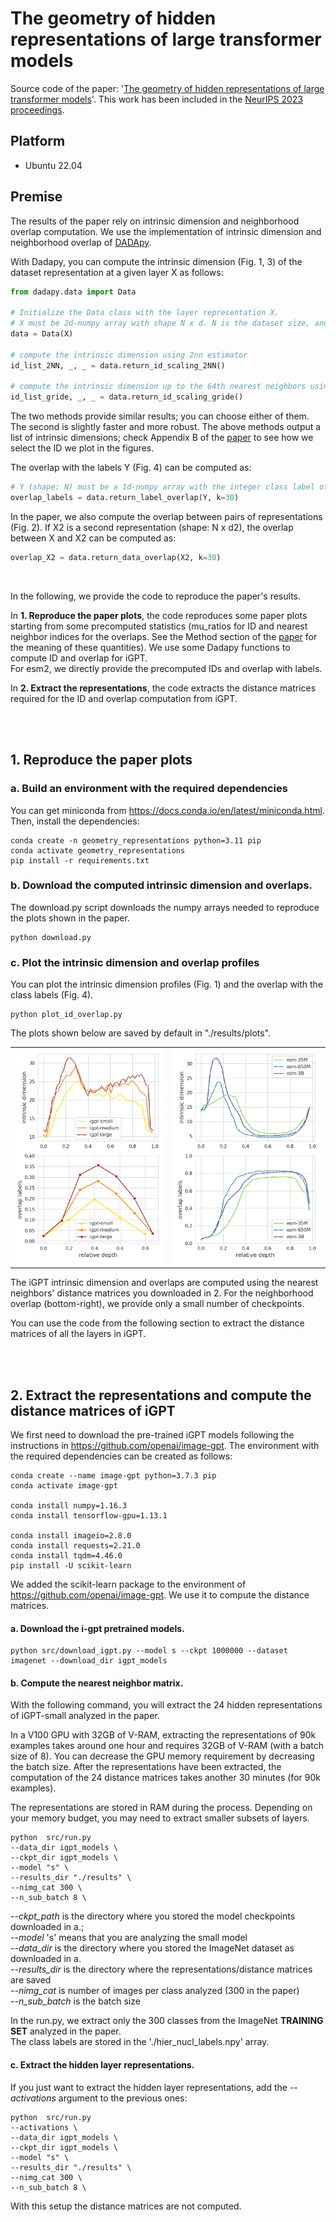 # The geometry of hidden representations of large transformer models

Source code of the paper:  '[The geometry of hidden representations of large transformer models](https://arxiv.org/abs/2302.00294)'. 
This work has been included in the [NeurIPS 2023 proceedings](https://papers.nips.cc/paper_files/paper/2023/hash/a0e66093d7168b40246af1cddc025daa-Abstract-Conference.html).


## Platform
- Ubuntu 22.04


## Premise

The results of the paper rely on intrinsic dimension and neighborhood overlap computation.
We use the implementation of intrinsic dimension and neighborhood overlap of [DADApy](https://github.com/sissa-data-science/DADApy).

With Dadapy, you can compute the intrinsic dimension (Fig. 1, 3) of the dataset representation at a given layer X as follows:

```python
from dadapy.data import Data

# Initialize the Data class with the layer representation X.
# X must be 2d-numpy array with shape N x d. N is the dataset size, and d is the embedding dimension. 
data = Data(X)

# compute the intrinsic dimension using 2nn estimator
id_list_2NN, _, _ = data.return_id_scaling_2NN()

# compute the intrinsic dimension up to the 64th nearest neighbors using Gride
id_list_gride, _, _ = data.return_id_scaling_gride()
```
The two methods provide similar results; you can choose either of them. The second is slightly faster and more robust. 
The above methods output a list of intrinsic dimensions; check Appendix B of the [paper](https://arxiv.org/pdf/2302.00294.pdf) to see how we select the ID we plot in the figures.


The overlap with the labels Y (Fig. 4) can be computed as:

```python
# Y (shape: N) must be a 1d-numpy array with the integer class label of each example.
overlap_labels = data.return_label_overlap(Y, k=30)
```

In the paper, we also compute the overlap between pairs of representations (Fig. 2). If X2 is a second representation (shape: N x d2), the overlap between X and X2 can be computed as:

```python
overlap_X2 = data.return_data_overlap(X2, k=30)
```
<br>


In the following, we provide the code to reproduce the paper's results.

In **1. Reproduce the paper plots**, the code reproduces some paper plots starting from some precomputed statistics (mu_ratios for ID and nearest neighbor indices for the overlaps. See the Method section of the [paper](https://arxiv.org/pdf/2302.00294.pdf) for the meaning of these quantities). We use some Dadapy functions to compute ID and overlap for iGPT.<br>
For esm2, we directly provide the precomputed IDs and overlap with labels.

In **2. Extract the representations**, the code extracts the distance matrices required for the ID and overlap computation from iGPT.



<br>
<br>

## 1. Reproduce the paper plots

### a. Build an environment with the required dependencies

You can get miniconda from https://docs.conda.io/en/latest/miniconda.html. Then, install the dependencies:

```
conda create -n geometry_representations python=3.11 pip
conda activate geometry_representations
pip install -r requirements.txt   
```

### b. Download the computed intrinsic dimension and overlaps. 
The download.py script downloads the numpy arrays needed to reproduce the plots shown in the paper.

```
python download.py 
```

### c. Plot the intrinsic dimension and overlap profiles
You can plot the intrinsic dimension profiles (Fig. 1) and the overlap with the class labels (Fig. 4).

```
python plot_id_overlap.py 
```
The plots shown below are saved by default in "./results/plots".

<table>
  <tr>
    <td><img src=results/plots/igpt_id_ov_labels.png width="250"></td>
    <td><img src=results/plots/esm_id_ov_labels.png width="250"></td>
  </tr>
</table>


The iGPT intrinsic dimension and overlaps are computed using the nearest neighbors' distance matrices you downloaded in 2. For the neighborhood overlap (bottom-right), we provide only a small number of checkpoints.

You can use the code from the following section to extract the distance matrices of all the layers in iGPT.


<br>
<br>

## 2. Extract the representations and compute the distance matrices of iGPT

We first need to download the pre-trained iGPT models following the instructions in https://github.com/openai/image-gpt. The environment with the required dependencies can be created as follows:

```
conda create --name image-gpt python=3.7.3 pip
conda activate image-gpt

conda install numpy=1.16.3
conda install tensorflow-gpu=1.13.1

conda install imageio=2.8.0
conda install requests=2.21.0
conda install tqdm=4.46.0
pip install -U scikit-learn
```
We added the scikit-learn package to the environment of https://github.com/openai/image-gpt. We use it to compute the distance matrices.

#### a. Download the i-gpt pretrained models.


```
python src/download_igpt.py --model s --ckpt 1000000 --dataset imagenet --download_dir igpt_models
```

#### b. Compute the nearest neighbor matrix. 
With the following command, you will extract the 24 hidden representations of iGPT-small analyzed in the paper. 

In a V100 GPU with 32GB of V-RAM, extracting the representations of 90k examples takes around one hour and requires 32GB of V-RAM (with a batch size of 8). You can decrease the GPU memory requirement by decreasing the batch size. After the representations have been extracted, the computation of the 24 distance matrices takes another 30 minutes (for 90k examples). 

The representations are stored in RAM during the process. Depending on your memory budget, you may need to extract smaller subsets of layers. 

```
python  src/run.py 
--data_dir igpt_models \
--ckpt_dir igpt_models \
--model "s" \
--results_dir "./results" \
--nimg_cat 300 \
--n_sub_batch 8 \
```

*--ckpt_path* is the directory where you stored the model checkpoints downloaded in a.; <br>
*--model* 's' means that you are analyzing the small model <br>
*--data_dir* is the directory where you stored the ImageNet dataset as downloaded in a. <br>
*--results_dir* is the directory where the representations/distance matrices are saved <br>
*--nimg_cat* is number of images per class analyzed (300 in the paper) <br>
*--n_sub_batch*  is the batch size <br>

In the run.py, we extract only the 300 classes from the ImageNet **TRAINING SET** analyzed in the paper. <br>
The class labels are stored in the './hier_nucl_labels.npy' array. 


#### c. Extract the hidden layer representations.

If you just want to extract the hidden layer representations, add the *--activations* argument to the previous ones:

```
python  src/run.py 
--activations \
--data_dir igpt_models \
--ckpt_dir igpt_models \
--model "s" \
--results_dir "./results" \
--nimg_cat 300 \
--n_sub_batch 8 \
```

With this setup the distance matrices are not computed. 
